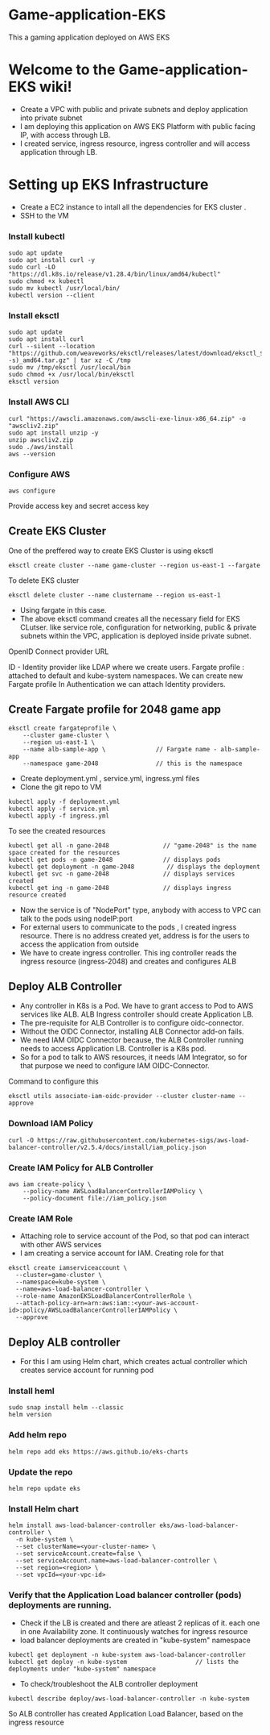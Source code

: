 # Game-application-EKS
This a gaming application deployed on AWS EKS

# Welcome to the Game-application-EKS wiki!

* Create a VPC with public and private subnets and deploy application into private subnet
* I am deploying this application on AWS EKS Platform with public facing IP, with access through LB.
* I created service, ingress resource, ingress controller and will access application through LB.


# Setting up EKS Infrastructure

* Create a EC2 instance  to intall all the dependencies for EKS cluster .
* SSH to the VM 

### Install kubectl

```
sudo apt update
sudo apt install curl -y
sudo curl -LO "https://dl.k8s.io/release/v1.28.4/bin/linux/amd64/kubectl"
sudo chmod +x kubectl
sudo mv kubectl /usr/local/bin/
kubectl version --client
```

### Install eksctl

```
sudo apt update
sudo apt install curl
curl --silent --location "https://github.com/weaveworks/eksctl/releases/latest/download/eksctl_$(uname -s)_amd64.tar.gz" | tar xz -C /tmp
sudo mv /tmp/eksctl /usr/local/bin
sudo chmod +x /usr/local/bin/eksctl
eksctl version 
```

### Install AWS CLI

```
curl "https://awscli.amazonaws.com/awscli-exe-linux-x86_64.zip" -o "awscliv2.zip"
sudo apt install unzip -y
unzip awscliv2.zip
sudo ./aws/install
aws --version
```

### Configure AWS 

```
aws configure
```
Provide access key and secret access key

## Create EKS Cluster

One of the preffered way to create EKS Cluster is using eksctl
```
eksctl create cluster --name game-cluster --region us-east-1 --fargate
```
To delete EKS cluster
```
eksctl delete cluster --name clustername --region us-east-1         
```
* Using fargate in this case. 
* The above eksctl command creates all the necessary field for EKS CLutser. like service role, configuration for networking, public & private subnets within the VPC, application is deployed inside private subnet.

OpenID Connect provider URL  

ID - Identity provider like LDAP where we create users. 
Fargate profile : attached to default and kube-system namespaces. We can create new Fargate profile
In Authentication we can attach Identity providers. 


## Create Fargate profile for 2048 game app

```
eksctl create fargateprofile \
    --cluster game-cluster \
    --region us-east-1 \
    --name alb-sample-app \              // Fargate name - alb-sample-app
    --namespace game-2048                // this is the namespace
```

* Create deployment.yml , service.yml, ingress.yml files
* Clone the  git repo to VM

```
kubectl apply -f deployment.yml
kubectl apply -f service.yml
kubectl apply -f ingress.yml
```
To see the created resources
```
kubectl get all -n gane-2048               // "game-2048" is the name space created for the resources
kubectl get pods -n game-2048              // displays pods
kubectl get deployment -n game-2048         // displays the deployment
kubectl get svc -n game-2048               // displays services created
kubectl get ing -n game-2048               // displays ingress resource created
```

* Now the service is of "NodePort" type, anybody with access to VPC can talk to the pods using nodeIP:port
* For external users to communicate to the pods , I created ingress resource. There is no address created yet, address is for the users to access the application from outside
* We have to create ingress controller. This ing controller reads the ingress resource (ingress-2048) and creates and configures ALB 



## Deploy ALB Controller

* Any controller in K8s is a Pod. We have to grant access to Pod to AWS services like ALB. ALB Ingress controller should create Application LB.
* The pre-requisite  for ALB Controller is to configure oidc-connector. 
* Without the OIDC Connector, installing ALB Connector add-on fails.
* We need IAM OIDC Connector because, the ALB Controller running needs to access Application LB. Controller is a K8s pod.
* So for a pod to talk to AWS resources, it needs IAM Integrator, so for that purpose we need to configure IAM OIDC-Connector.

Command to configure this

```
eksctl utils associate-iam-oidc-provider --cluster cluster-name --approve
```

### Download IAM Policy
```
curl -O https://raw.githubusercontent.com/kubernetes-sigs/aws-load-balancer-controller/v2.5.4/docs/install/iam_policy.json
```

### Create IAM Policy for ALB Controller 
```
aws iam create-policy \
    --policy-name AWSLoadBalancerControllerIAMPolicy \
    --policy-document file://iam_policy.json
```

### Create IAM Role
* Attaching role to service account of the Pod, so that pod can interact with other AWS services
* I am creating a service account for IAM. Creating role for that

```
eksctl create iamserviceaccount \
  --cluster=game-cluster \
  --namespace=kube-system \
  --name=aws-load-balancer-controller \
  --role-name AmazonEKSLoadBalancerControllerRole \
  --attach-policy-arn=arn:aws:iam::<your-aws-account-id>:policy/AWSLoadBalancerControllerIAMPolicy \
  --approve
```

## Deploy ALB controller
* For this I am using Helm chart, which creates actual controller which creates service account for running pod
### Install heml
```
sudo snap install helm --classic
helm version
```

### Add helm repo
```
helm repo add eks https://aws.github.io/eks-charts
```
### Update the repo
```
helm repo update eks
```
### Install Helm chart

```
helm install aws-load-balancer-controller eks/aws-load-balancer-controller \            
  -n kube-system \
  --set clusterName=<your-cluster-name> \
  --set serviceAccount.create=false \
  --set serviceAccount.name=aws-load-balancer-controller \
  --set region=<region> \
  --set vpcId=<your-vpc-id>
```

### Verify that the Application Load balancer controller (pods)  deployments are running.
* Check if the LB is created and there are atleast 2 replicas of it. each one in one Availability zone. It continuously watches for ingress resource
* load balancer deployments are created in "kube-system" namespace

```
kubectl get deployment -n kube-system aws-load-balancer-controller
kubectl get deploy -n kube-system                   // lists the deployments under "kube-system" namespace  
```
* To check/troubleshoot the ALB controller deployment
```
kubectl describe deploy/aws-load-balancer-controller -n kube-system
```

So ALB controller has created Application Load Balancer, based on the ingress resource




















